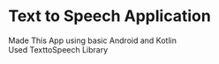 <h1>Text to Speech Application</h1>
Made This App using basic Android and Kotlin <br>Used <a href"https://developer.android.com/reference/android/speech/tts/TextToSpeech">TexttoSpeech</a> Library
